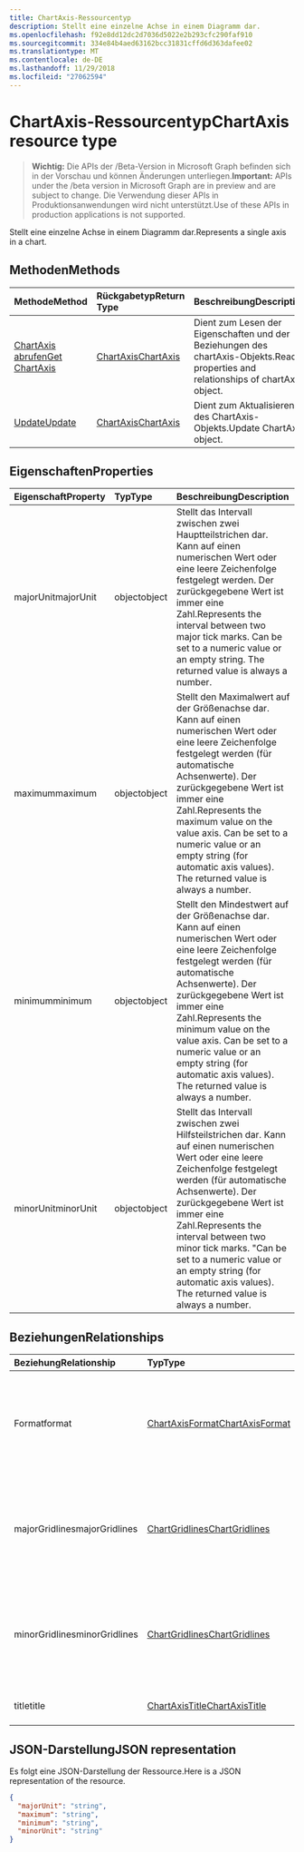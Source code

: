 ```yaml
---
title: ChartAxis-Ressourcentyp
description: Stellt eine einzelne Achse in einem Diagramm dar.
ms.openlocfilehash: f92e8dd12dc2d7036d5022e2b293cfc290faf910
ms.sourcegitcommit: 334e84b4aed63162bcc31831cffd6d363dafee02
ms.translationtype: MT
ms.contentlocale: de-DE
ms.lasthandoff: 11/29/2018
ms.locfileid: "27062594"
---
```

# <a name="chartaxis-resource-type"></a><span data-ttu-id="6bd22-103">ChartAxis-Ressourcentyp</span><span class="sxs-lookup"><span data-stu-id="6bd22-103">ChartAxis resource type</span></span>

> <span data-ttu-id="6bd22-104">**Wichtig:** Die APIs der /Beta-Version in Microsoft Graph befinden sich in der Vorschau und können Änderungen unterliegen.</span><span class="sxs-lookup"><span data-stu-id="6bd22-104">**Important:** APIs under the /beta version in Microsoft Graph are in preview and are subject to change.</span></span> <span data-ttu-id="6bd22-105">Die Verwendung dieser APIs in Produktionsanwendungen wird nicht unterstützt.</span><span class="sxs-lookup"><span data-stu-id="6bd22-105">Use of these APIs in production applications is not supported.</span></span>

<span data-ttu-id="6bd22-106">Stellt eine einzelne Achse in einem Diagramm dar.</span><span class="sxs-lookup"><span data-stu-id="6bd22-106">Represents a single axis in a chart.</span></span>


## <a name="methods"></a><span data-ttu-id="6bd22-107">Methoden</span><span class="sxs-lookup"><span data-stu-id="6bd22-107">Methods</span></span>

| <span data-ttu-id="6bd22-108">Methode</span><span class="sxs-lookup"><span data-stu-id="6bd22-108">Method</span></span>           | <span data-ttu-id="6bd22-109">Rückgabetyp</span><span class="sxs-lookup"><span data-stu-id="6bd22-109">Return Type</span></span>    |<span data-ttu-id="6bd22-110">Beschreibung</span><span class="sxs-lookup"><span data-stu-id="6bd22-110">Description</span></span>|
|:---------------|:--------|:----------|
|[<span data-ttu-id="6bd22-111">ChartAxis abrufen</span><span class="sxs-lookup"><span data-stu-id="6bd22-111">Get ChartAxis</span></span>](../api/chartaxis-get.md) | [<span data-ttu-id="6bd22-112">ChartAxis</span><span class="sxs-lookup"><span data-stu-id="6bd22-112">ChartAxis</span></span>](chartaxis.md) |<span data-ttu-id="6bd22-113">Dient zum Lesen der Eigenschaften und der Beziehungen des chartAxis-Objekts.</span><span class="sxs-lookup"><span data-stu-id="6bd22-113">Read properties and relationships of chartAxis object.</span></span>|
|[<span data-ttu-id="6bd22-114">Update</span><span class="sxs-lookup"><span data-stu-id="6bd22-114">Update</span></span>](../api/chartaxis-update.md) | [<span data-ttu-id="6bd22-115">ChartAxis</span><span class="sxs-lookup"><span data-stu-id="6bd22-115">ChartAxis</span></span>](chartaxis.md)   |<span data-ttu-id="6bd22-116">Dient zum Aktualisieren des ChartAxis-Objekts.</span><span class="sxs-lookup"><span data-stu-id="6bd22-116">Update ChartAxis object.</span></span> |

## <a name="properties"></a><span data-ttu-id="6bd22-117">Eigenschaften</span><span class="sxs-lookup"><span data-stu-id="6bd22-117">Properties</span></span>
| <span data-ttu-id="6bd22-118">Eigenschaft</span><span class="sxs-lookup"><span data-stu-id="6bd22-118">Property</span></span>     | <span data-ttu-id="6bd22-119">Typ</span><span class="sxs-lookup"><span data-stu-id="6bd22-119">Type</span></span>   |<span data-ttu-id="6bd22-120">Beschreibung</span><span class="sxs-lookup"><span data-stu-id="6bd22-120">Description</span></span>|
|:---------------|:--------|:----------|
|<span data-ttu-id="6bd22-121">majorUnit</span><span class="sxs-lookup"><span data-stu-id="6bd22-121">majorUnit</span></span>|<span data-ttu-id="6bd22-122">object</span><span class="sxs-lookup"><span data-stu-id="6bd22-122">object</span></span>|<span data-ttu-id="6bd22-p102">Stellt das Intervall zwischen zwei Hauptteilstrichen dar. Kann auf einen numerischen Wert oder eine leere Zeichenfolge festgelegt werden.  Der zurückgegebene Wert ist immer eine Zahl.</span><span class="sxs-lookup"><span data-stu-id="6bd22-p102">Represents the interval between two major tick marks. Can be set to a numeric value or an empty string.  The returned value is always a number.</span></span>|
|<span data-ttu-id="6bd22-126">maximum</span><span class="sxs-lookup"><span data-stu-id="6bd22-126">maximum</span></span>|<span data-ttu-id="6bd22-127">object</span><span class="sxs-lookup"><span data-stu-id="6bd22-127">object</span></span>|<span data-ttu-id="6bd22-p103">Stellt den Maximalwert auf der Größenachse dar.  Kann auf einen numerischen Wert oder eine leere Zeichenfolge festgelegt werden (für automatische Achsenwerte).  Der zurückgegebene Wert ist immer eine Zahl.</span><span class="sxs-lookup"><span data-stu-id="6bd22-p103">Represents the maximum value on the value axis.  Can be set to a numeric value or an empty string (for automatic axis values).  The returned value is always a number.</span></span>|
|<span data-ttu-id="6bd22-131">minimum</span><span class="sxs-lookup"><span data-stu-id="6bd22-131">minimum</span></span>|<span data-ttu-id="6bd22-132">object</span><span class="sxs-lookup"><span data-stu-id="6bd22-132">object</span></span>|<span data-ttu-id="6bd22-p104">Stellt den Mindestwert auf der Größenachse dar. Kann auf einen numerischen Wert oder eine leere Zeichenfolge festgelegt werden (für automatische Achsenwerte).  Der zurückgegebene Wert ist immer eine Zahl.</span><span class="sxs-lookup"><span data-stu-id="6bd22-p104">Represents the minimum value on the value axis. Can be set to a numeric value or an empty string (for automatic axis values).  The returned value is always a number.</span></span>|
|<span data-ttu-id="6bd22-136">minorUnit</span><span class="sxs-lookup"><span data-stu-id="6bd22-136">minorUnit</span></span>|<span data-ttu-id="6bd22-137">object</span><span class="sxs-lookup"><span data-stu-id="6bd22-137">object</span></span>|<span data-ttu-id="6bd22-p105">Stellt das Intervall zwischen zwei Hilfsteilstrichen dar. Kann auf einen numerischen Wert oder eine leere Zeichenfolge festgelegt werden (für automatische Achsenwerte). Der zurückgegebene Wert ist immer eine Zahl.</span><span class="sxs-lookup"><span data-stu-id="6bd22-p105">Represents the interval between two minor tick marks. "Can be set to a numeric value or an empty string (for automatic axis values). The returned value is always a number.</span></span>|

## <a name="relationships"></a><span data-ttu-id="6bd22-141">Beziehungen</span><span class="sxs-lookup"><span data-stu-id="6bd22-141">Relationships</span></span>
| <span data-ttu-id="6bd22-142">Beziehung</span><span class="sxs-lookup"><span data-stu-id="6bd22-142">Relationship</span></span> | <span data-ttu-id="6bd22-143">Typ</span><span class="sxs-lookup"><span data-stu-id="6bd22-143">Type</span></span>   |<span data-ttu-id="6bd22-144">Beschreibung</span><span class="sxs-lookup"><span data-stu-id="6bd22-144">Description</span></span>|
|:---------------|:--------|:----------|
|<span data-ttu-id="6bd22-145">Format</span><span class="sxs-lookup"><span data-stu-id="6bd22-145">format</span></span>|[<span data-ttu-id="6bd22-146">ChartAxisFormat</span><span class="sxs-lookup"><span data-stu-id="6bd22-146">ChartAxisFormat</span></span>](chartaxisformat.md)|<span data-ttu-id="6bd22-p106">Stellt die Formatierung für ein Diagrammobjekt dar, einschließlich Linien- und Schriftartformatierung. Schreibgeschützt.</span><span class="sxs-lookup"><span data-stu-id="6bd22-p106">Represents the formatting of a chart object, which includes line and font formatting. Read-only.</span></span>|
|<span data-ttu-id="6bd22-149">majorGridlines</span><span class="sxs-lookup"><span data-stu-id="6bd22-149">majorGridlines</span></span>|[<span data-ttu-id="6bd22-150">ChartGridlines</span><span class="sxs-lookup"><span data-stu-id="6bd22-150">ChartGridlines</span></span>](chartgridlines.md)|<span data-ttu-id="6bd22-p107">Gibt ein Gitternetzlinien-Objekt zurück, das die Hauptgitternetzlinien für die angegebene Achse darstellt. Schreibgeschützt.</span><span class="sxs-lookup"><span data-stu-id="6bd22-p107">Returns a gridlines object that represents the major gridlines for the specified axis. Read-only.</span></span>|
|<span data-ttu-id="6bd22-153">minorGridlines</span><span class="sxs-lookup"><span data-stu-id="6bd22-153">minorGridlines</span></span>|[<span data-ttu-id="6bd22-154">ChartGridlines</span><span class="sxs-lookup"><span data-stu-id="6bd22-154">ChartGridlines</span></span>](chartgridlines.md)|<span data-ttu-id="6bd22-p108">Gibt ein Gitternetzlinien-Objekt zurück, das die Hilfsgitternetzlinien für die angegebene Achse darstellt. Schreibgeschützt.</span><span class="sxs-lookup"><span data-stu-id="6bd22-p108">Returns a Gridlines object that represents the minor gridlines for the specified axis. Read-only.</span></span>|
|<span data-ttu-id="6bd22-157">title</span><span class="sxs-lookup"><span data-stu-id="6bd22-157">title</span></span>|[<span data-ttu-id="6bd22-158">ChartAxisTitle</span><span class="sxs-lookup"><span data-stu-id="6bd22-158">ChartAxisTitle</span></span>](chartaxistitle.md)|<span data-ttu-id="6bd22-p109">Stellt den Achsentitel dar. Schreibgeschützt.</span><span class="sxs-lookup"><span data-stu-id="6bd22-p109">Represents the axis title. Read-only.</span></span>|

## <a name="json-representation"></a><span data-ttu-id="6bd22-161">JSON-Darstellung</span><span class="sxs-lookup"><span data-stu-id="6bd22-161">JSON representation</span></span>

<span data-ttu-id="6bd22-162">Es folgt eine JSON-Darstellung der Ressource.</span><span class="sxs-lookup"><span data-stu-id="6bd22-162">Here is a JSON representation of the resource.</span></span>

<!-- {
  "blockType": "resource",
  "optionalProperties": [

  ],
  "@odata.type": "microsoft.graph.chartaxis"
}-->

```json
{
  "majorUnit": "string",
  "maximum": "string",
  "minimum": "string",
  "minorUnit": "string"
}

```

<!-- uuid: 8fcb5dbc-d5aa-4681-8e31-b001d5168d79
2015-10-25 14:57:30 UTC -->
<!-- {
  "type": "#page.annotation",
  "description": "ChartAxis resource",
  "keywords": "",
  "section": "documentation",
  "tocPath": ""
}-->